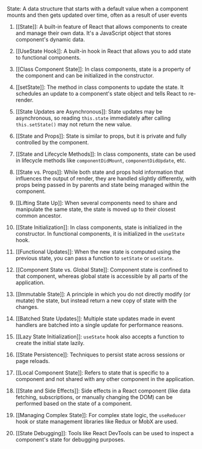State: A data structure that starts with a default value when a component mounts and then gets updated over time, often as a result of user events

1. [[State]]: A built-in feature of React that allows components to create and manage their own data. It's a JavaScript object that stores component's dynamic data.

2. [[UseState Hook]]: A built-in hook in React that allows you to add state to functional components.

3. [[Class Component State]]: In class components, state is a property of the component and can be initialized in the constructor.

4. [[setState]]: The method in class components to update the state. It schedules an update to a component's state object and tells React to re-render.

5. [[State Updates are Asynchronous]]: State updates may be asynchronous, so reading `this.state` immediately after calling `this.setState()` may not return the new value.

6. [[State and Props]]: State is similar to props, but it is private and fully controlled by the component.

7. [[State and Lifecycle Methods]]: In class components, state can be used in lifecycle methods like `componentDidMount`, `componentDidUpdate`, etc.

8. [[State vs. Props]]: While both state and props hold information that influences the output of render, they are handled slightly differently, with props being passed in by parents and state being managed within the component.

9. [[Lifting State Up]]: When several components need to share and manipulate the same state, the state is moved up to their closest common ancestor.

10. [[State Initialization]]: In class components, state is initialized in the constructor. In functional components, it is initialized in the `useState` hook.

11. [[Functional Updates]]: When the new state is computed using the previous state, you can pass a function to `setState` or `useState`.

12. [[Component State vs. Global State]]: Component state is confined to that component, whereas global state is accessible by all parts of the application.

13. [[Immutable State]]: A principle in which you do not directly modify (or mutate) the state, but instead return a new copy of state with the changes.

14. [[Batched State Updates]]: Multiple state updates made in event handlers are batched into a single update for performance reasons.

15. [[Lazy State Initialization]]: `useState` hook also accepts a function to create the initial state lazily.

16. [[State Persistence]]: Techniques to persist state across sessions or page reloads.

17. [[Local Component State]]: Refers to state that is specific to a component and not shared with any other component in the application.

18. [[State and Side Effects]]: Side effects in a React component (like data fetching, subscriptions, or manually changing the DOM) can be performed based on the state of a component.

19. [[Managing Complex State]]: For complex state logic, the `useReducer` hook or state management libraries like Redux or MobX are used.

20. [[State Debugging]]: Tools like React DevTools can be used to inspect a component's state for debugging purposes.
